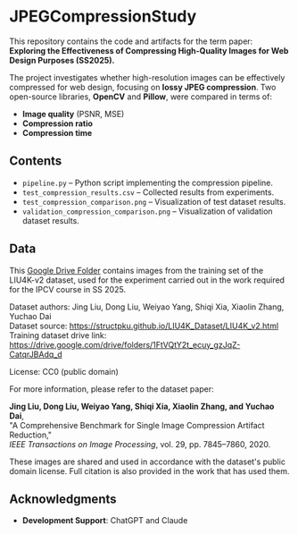 # JPEGCompressionStudy

This repository contains the code and artifacts for the term paper:
**Exploring the Effectiveness of Compressing High-Quality Images for Web Design Purposes (SS2025).**

The project investigates whether high-resolution images can be effectively compressed for web design, focusing on **lossy JPEG compression**. Two open-source libraries, **OpenCV** and **Pillow**, were compared in terms of:

* **Image quality** (PSNR, MSE)
* **Compression ratio**
* **Compression time**

## Contents

* `pipeline.py` – Python script implementing the compression pipeline.
* `test_compression_results.csv` – Collected results from experiments.
* `test_compression_comparison.png` – Visualization of test dataset results.
* `validation_compression_comparison.png` – Visualization of validation dataset results.


## Data
This [Google Drive Folder](https://drive.google.com/drive/folders/18SkgbHKvsbzoPhcyMYz4xC9M-ex0nN3Y?usp=sharing) contains images from the training set of the LIU4K-v2 dataset, used for the experiment carried out in the work required for the
IPCV course in SS 2025.

Dataset authors: Jing Liu, Dong Liu, Weiyao Yang, Shiqi Xia, Xiaolin Zhang, Yuchao Dai  
Dataset source: https://structpku.github.io/LIU4K_Dataset/LIU4K_v2.html  
Training dataset drive link: https://drive.google.com/drive/folders/1FtVQtY2t_ecuy_gzJqZ-CatqrJBAdq_d  

License: CC0 (public domain)

For more information, please refer to the dataset paper:

**Jing Liu, Dong Liu, Weiyao Yang, Shiqi Xia, Xiaolin Zhang, and Yuchao Dai**,  
"A Comprehensive Benchmark for Single Image Compression Artifact Reduction,"  
*IEEE Transactions on Image Processing*, vol. 29, pp. 7845–7860, 2020.

These images are shared and used in accordance with the dataset's public domain license. Full citation is also provided in the work that has used them.

## Acknowledgments
- **Development Support**: ChatGPT and Claude


